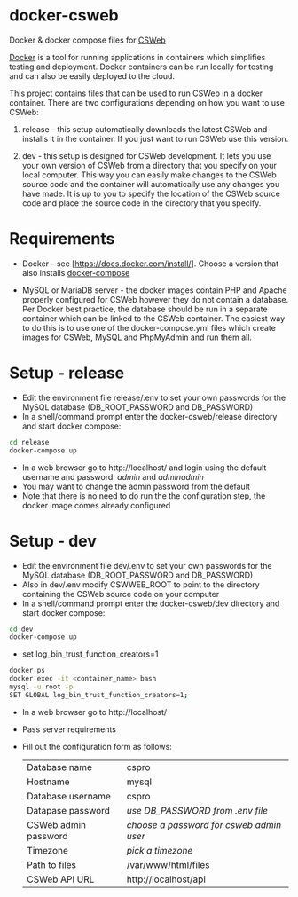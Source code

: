# docker-csweb
Docker &amp; docker compose files for [CSWeb](https://www.csprousers.org/help/CSWeb/)

[Docker](https://www.docker.com) is a tool for running applications in containers which simplifies testing and deployment. Docker containers can be run locally for testing and can also be easily deployed to the cloud.

This project contains files that can be used to run CSWeb in a docker container. There are two configurations depending on how you want to use CSWeb:

1) release - this setup automatically downloads the latest CSWeb and installs it in the container. If you just want to run CSWeb use this version.

2) dev - this setup is designed for CSWeb development. It lets you use your own version of CSWeb from a directory that you specify on your local computer. This way you can easily make changes to the CSWeb source code and the container will automatically use any changes you have made. It is up to you to specify the location of the CSWeb source code and place the source code in the directory that you specify.

# Requirements

* Docker - see [https://docs.docker.com/install/]. Choose a version that also installs [docker-compose](https://docs.docker.com/compose/)

* MySQL or MariaDB server - the docker images contain PHP and Apache properly configured for CSWeb however they do not contain a database. Per Docker best practice, the database should be run in a separate container which can be linked to the CSWeb container. The easiest way to do this is to use one of the docker-compose.yml files which create images for CSWeb, MySQL and PhpMyAdmin and run them all.

# Setup - release
* Edit the environment file release/.env to set your own passwords for the MySQL database (DB_ROOT_PASSWORD and DB_PASSWORD)
* In a shell/command prompt enter the docker-csweb/release directory and start docker compose:
```bash
cd release
docker-compose up
```
* In a web browser go to http://localhost/ and login using the default username and password: _admin_ and _adminadmin_
* You may want to change the admin password from the default
* Note that there is no need to do run the the configuration step, the docker image comes already configured

# Setup - dev
* Edit the environment file dev/.env to set your own passwords for the MySQL database (DB_ROOT_PASSWORD and DB_PASSWORD)
* Also in dev/.env modify CSWWEB_ROOT to point to the directory containing the CSWeb source code on your computer
* In a shell/command prompt enter the docker-csweb/dev directory and start docker compose:
```bash
cd dev
docker-compose up
```
* set log_bin_trust_function_creators=1
```bash
docker ps
docker exec -it <container_name> bash
mysql -u root -p
SET GLOBAL log_bin_trust_function_creators=1;
```
* In a web browser go to http://localhost/
* Pass server requirements
* Fill out the configuration form as follows:

	|                      |                                          |
	|----------------------|------------------------------------------|
	| Database name        | cspro                                    |
	| Hostname             | mysql                                    |
	| Database username    | cspro                                    |
    | Datapase password    | *use DB_PASSWORD from .env file*         |
    | CSWeb admin password | *choose a password for csweb admin user* |
	| Timezone             | *pick a timezone*                        |
	| Path to files        | /var/www/html/files                      |
	| CSWeb API URL	       | http://localhost/api                     |
